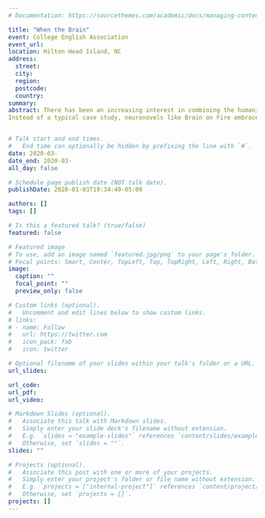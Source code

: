 ```yaml
---
# Documentation: https://sourcethemes.com/academic/docs/managing-content/

title: "When the Brain"
event: College English Association
event_url:
location: Hilton Head Island, NC
address:
  street:
  city:
  region:
  postcode:
  country:
summary:
abstract: There has been an increasing interest in combining the humanities with the sciences to experiment with literary forms, including the combination of literature and neuroscience. As Tougaw argues, the neuronovel shows the intersections of the interior brain and body to the outside world which is even more complicated when the brain is not healthy (340). Brain on Fire: My Month of Madness should be considered a neuronovel that combines case study notes with personal narrative, interviews, and video transcripts to create a patient-oriented account of Susannah Cahalan’s experience with anti-NMDA receptor encephalitis, a rare auto-immune disease. By reading the neuronovel as a form deriving from hypertext, the combination of the narrative and scientific terminology can occur simultaneously while allowing the progression of the storyline. Landow argues in Hypertext 3.0 that hypertexts are noted for their focus on the reader’s interaction with the text and multiple pathways within the text that the readers must navigate (3-4). I argue that reading Brain on Fire as a hypertext that creates a multilinear structure focusing on both the personal first-person experiences of her illness alongside outside perspectives.
Instead of a typical case study, neuronovels like Brain on Fire embrace the patient’s voice and experiences as central to the story (Ortega and Vidal 341). While Roth claims that the neuronovel must result in the loss of self, through her journalistic approach, Cahalan’s memoir focuses on regaining a sense of self through the diagnostic process. Cahalan offers qualia in her inclusion of her research, test results, and interviews with her doctors while retaining many of her experiences in the first perspective (Gaedtke).  This paper will argue reading Brain on Fire as a hypertext neuronovel creates a multilinear structure that focuses on the personal, the social, and the scientific perspectives.  


# Talk start and end times.
#   End time can optionally be hidden by prefixing the line with `#`.
date: 2020-03-
date_end: 2020-03-
all_day: false

# Schedule page publish date (NOT talk date).
publishDate: 2020-01-03T19:34:40-05:00

authors: []
tags: []

# Is this a featured talk? (true/false)
featured: false

# Featured image
# To use, add an image named `featured.jpg/png` to your page's folder.
# Focal points: Smart, Center, TopLeft, Top, TopRight, Left, Right, BottomLeft, Bottom, BottomRight.
image:
  caption: ""
  focal_point: ""
  preview_only: false

# Custom links (optional).
#   Uncomment and edit lines below to show custom links.
# links:
# - name: Follow
#   url: https://twitter.com
#   icon_pack: fab
#   icon: twitter

# Optional filename of your slides within your talk's folder or a URL.
url_slides:

url_code:
url_pdf:
url_video:

# Markdown Slides (optional).
#   Associate this talk with Markdown slides.
#   Simply enter your slide deck's filename without extension.
#   E.g. `slides = "example-slides"` references `content/slides/example-slides.md`.
#   Otherwise, set `slides = ""`.
slides: ""

# Projects (optional).
#   Associate this post with one or more of your projects.
#   Simply enter your project's folder or file name without extension.
#   E.g. `projects = ["internal-project"]` references `content/project/deep-learning/index.md`.
#   Otherwise, set `projects = []`.
projects: []
---
```

